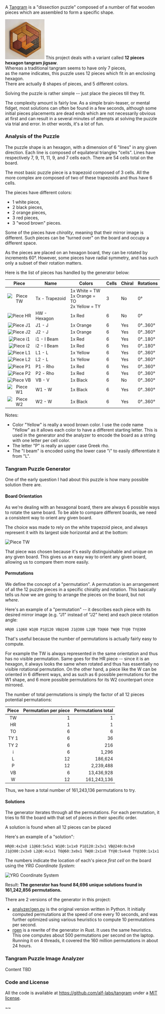 A [Tangram](https://en.wikipedia.org/wiki/Tangram) is a "dissection puzzle"
composed of a number of flat wooden pieces which are assembled to form a specific
shape.

<img width="128" src="https://raw.githubusercontent.com/alf-labs/tangram/refs/heads/main/analyzer/data/originals/sample/sample.jpg#left" alt="Tangram Puzzle Sample"> This
project deals with a variant called **12 pieces hexagon tangram jigsaw**.  
Whereas a traditional tangram seems to have only 7 pieces,  
as the name indicates, this puzzle uses 12 pieces which fit in an enclosing hexagon.  
There are actually 8 shapes of pieces, and 5 different colors.

Solving the puzzle is rather simple -- just place the pieces till they fit.

The complexity amount is fairly low. As a simple brain-teaser, or mental fidget,
most solutions can often be found in a few seconds, although some initial pieces
placements are dead ends which are not necessarily obvious at first and can result
in a several minutes of attempts at solving the puzzle via trial and error.
In other words, it's a lot of fun.


### Analysis of the Puzzle

The puzzle shape is an hexagon, with a dimension of 6 "lines" in any given direction.
Each line is composed of equilateral triangles "cells". Lines have respectively
7, 9, 11, 11, 9, and 7 cells each. There are 54 cells total on the board.

The most basic puzzle piece is a trapezoid composed of 3 cells.
All the more complex are composed of two of these trapezoids and thus have 6 cells. 

The pieces have different colors:
  * 1 white piece,
  * 2 black pieces,
  * 2 orange pieces,
  * 3 red pieces,
  * 3 "wood brown" pieces.

Some of the pieces have _chirality_, meaning that their mirror image is different.
Such pieces can be "turned over" on the board and occupy a different space.

As the pieces are placed on an hexagon board, they can be rotated by increments 60°.
However, some pieces have radial symmetry, and has such only a subset of their
rotation matters.

Here is the list of pieces has handled by the generator below:

| Piece                      | Name           | Colors                                                | Cells | Chiral | Rotations |
|:--------------------------:|----------------|-------------------------------------------------------|-------|--------|-----------|
| ![Piece TW](/piece_tw.png) | Tx - Trapezoid | 1x White = TW <br> 1x Orange = TO <br> 2x Yellow = TY | 3     | No     | 0°        |
| ![Piece HR](/piece_hr.png) | HW - Hexagon   | 1x Red                                                | 6     | No     | 0°        |
| ![Piece J1](/piece_j1.png) | J1 - J         | 1x Orange                                             | 6     | Yes    | 0°..360°  |
| ![Piece J2](/piece_j2.png) | J2 - J         | 1x Orange                                             | 6     | Yes    | 0°..360°  |
| ![Piece i1](/piece_i1.png) | i1 - I Beam    | 1x Red                                                | 6     | Yes    | 0°..180°  |
| ![Piece i2](/piece_i2.png) | i2 - I Beam    | 1x Red                                                | 6     | Yes    | 0°..180°  |
| ![Piece L1](/piece_l1.png) | L1 - L         | 1x Yellow                                             | 6     | Yes    | 0°..360°  |
| ![Piece L2](/piece_l2.png) | L2 - L         | 1x Yellow                                             | 6     | Yes    | 0°..360°  |
| ![Piece P1](/piece_p1.png) | &#929;1 - Rho  | 1x Red                                                | 6     | Yes    | 0°..360°  |
| ![Piece P2](/piece_p2.png) | &#929;2 - Rho  | 1x Red                                                | 6     | Yes    | 0°..360°  |
| ![Piece VB](/piece_vb.png) | VB - V         | 1x Black                                              | 6     | No     | 0°..360°  |
| ![Piece W1](/piece_w1.png) | W1 - W         | 1x Black                                              | 6     | Yes    | 0°..360°  |
| ![Piece W2](/piece_w2.png) | W2 - W         | 1x Black                                              | 6     | Yes    | 0°..360°  |

Notes:
  * Color "Yellow" is really a wood brown color. I use the code name "Yellow" as 
    it allows each color to have a different starting letter. This is used in the
    generator and the analyzer to encode the board as a string with one letter per
    cell color.
  * The letter "&#929;" is really an upper case Greek rho.
  * The "I beam" is encoded using the lower case "i" to easily differentiate it from "L".


### Tangram Puzzle Generator

One of the early question I had about this puzzle is how many possible solution
there are. 


#### Board Orientation

As we're dealing with an hexagonal board, there are always 6 possible ways to
rotate the same board. To be able to compare different boards, we need a consistent
way to orient any given board.

The choice was made to rely on the white trapezoid piece, and always represent it
with its largest side horizontal and at the bottom:

![Piece TW](/piece_tw.png#center)

That piece was chosen because it's easily distinguishable and unique on any given board.
This gives us an easy way to orient any given board, allowing us to compare them more
easily.


#### Permutations

We define the concept of a "permutation". A permutation is an arrangement of
all the 12 puzzle pieces in a specific chirality and rotation. This basically tells
us _how_ we are going to arrange the pieces on the board, but not _where_.

Here's an example of a "permutation" -- it describes each piece with its desired
mirror image (e.g. "J1" instead of "J2" here) and each piece rotation angle:
```
HR@0 i1@60 W1@0 P1@120 VB@240 J1@300 L2@0 TO@60 TW@0 TY@0 TY@300
```

That's useful because the number of permutations is actually fairly easy to compute.

For example the TW is always represented in the same orientation and thus has no
visible permutation. Same goes for the HR piece -- since it is an hexagon, it always
looks the same when rotated and thus has essentially no visible rotational permutation.
On the other hand, a piece like the W can be oriented in 6 different ways, and as
such as 6 possible permutations for the W1 shape, and 6 more possible permutations for
its W2 counterpart once mirrored.

The number of total permutations is simply the factor of all 12 pieces potential
permutations:

| Piece | Permutation per piece | Permutations total |
|:-----:|----------------------:|-------------------:|
| TW    |                    1	 |                  1 |
| HR    |                    1	 |                  1 |         
| TO	 |                    6	 |                  6 |
| TY 1	 |                    6	 |                 36 |
| TY 2	 |                    6	 |                216 |
| i	 |                    6	 |              1,296 |
| L	 |                   12	 |            186,624 |
| P	 |                   12	 |          2,239,488 |
| VB	 |                    6	 |         13,436,928 |  
| W	 |                   12	 |        161,243,136 |


Thus, we have a total number of 161,243,136 permutations to try.


#### Solutions

The generator iterates through all the permutations.
For each permutation, it tries to fill the board with that set of pieces in their
specific order.

A solution is found when all 12 pieces can be placed 

Here's an example of a "solution":
```
HR@0:4x2x0 i1@60:5x5x1 W1@0:1x1x0 P1@120:2x3x1 VB@240:0x3x0
J1@300:2x3x0 L2@0:4x1x1 TO@60:3x0x1 TW@0:2x1x0 TY@0:5x4x0 TY@300:1x1x1
```

The numbers indicate the location of each's piece _first cell_ on the board using the
_YRG Coordinate System_:

![YRG Coordinate System](/abs_yrg.png#center)

Result: **The generator has found 84,696 unique solutions found in 161,242,856 permutations.**

There are 2 versions of the generator in this project:
* [analyzer/gen.py](https://github.com/alf-labs/tangram/blob/main/analyzer/gen.py) is the
  original version written in Python. It initially computed permutations at the speed of
  one every 10 seconds, and was further optimized using various heuristics to compute
  10 permutations per second.
* [rgen](https://github.com/alf-labs/tangram/tree/main/rgen) is a rewrite of the generator
  in Rust. It uses the same heuristics. This one computes about 500 permutations per second
  on the laptop. Running it on 4 threads, it covered the 160 million permutations in
  about 24 hours.


### Tangram Puzzle Image Analyzer

Content TBD


### Code and License

All the code is available at https://github.com/alf-labs/tangram
under a [MIT license](https://github.com/alf-labs/tangram/blob/main/LICENSE).

~~
